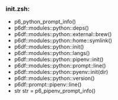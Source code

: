 ### init.zsh:
- p6_python_prompt_info()
- p6df::modules::python::deps()
- p6df::modules::python::external::brew()
- p6df::modules::python::home::symlink()
- p6df::modules::python::init()
- p6df::modules::python::langs()
- p6df::modules::python::pipenv::init()
- p6df::modules::python::prompt::line()
- p6df::modules::python::pyenv::init(dir)
- p6df::modules::python::version()
- p6df::prompt::pipenv::line()
- str str = p6_pipenv_prompt_info()

